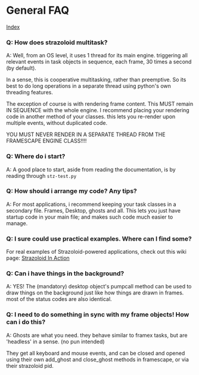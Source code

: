 # General FAQ

[Index](index.md)

### Q: How does strazoloid multitask?

A: Well, from an OS level, it uses 1 thread for its main engine. triggering all
relevant events in task objects in sequence, each frame, 30 times a second (by default).

In a sense, this is cooperative multitasking, rather than preemptive.
So its best to do long operations in a separate thread using python's
own threading features.

The exception of course is with rendering frame content. This MUST remain IN
SEQUENCE with the whole engine. I recommend placing your rendering code in
another method of your classes. this lets you re-render upon multiple events,
without duplicated code.

YOU MUST NEVER RENDER IN A SEPARATE THREAD
FROM THE FRAMESCAPE ENGINE CLASS!!!!


### Q: Where do i start?
A: A good place to start, aside from reading the documentation, is by reading through `stz-test.py`

### Q: How should i arrange my code? Any tips?
A: For most applications, i recommend keeping your
task classes in a secondary file. Frames, Desktop, ghosts and all.
This lets you just have startup code in your main file; and makes such code
much easier to manage.

### Q: I sure could use practical examples. Where can I find some?

For real examples of Strazoloid-powered applications, check out this wiki page:
[Strazoloid In Action](https://github.com/ThomasTheSpaceFox/Strazoloid-windowing-framework/wiki/Strazoloid-in-action)

### Q: Can i have things in the background?

A: YES! The (mandatory) desktop object's pumpcall method can be used to draw things
on the background just like how things are drawn in frames. most of the status
codes are also identical.

### Q: I need to do something in sync with my frame objects! How can i do this?

A: Ghosts are what you need. they behave similar to framex tasks,
but are 'headless' in a sense. (no pun intended)

They get all keyboard and mouse events, and can be closed and opened using
their own add_ghost and close_ghost methods in framescape, or via their
strazoloid pid.



